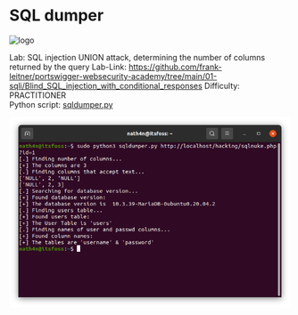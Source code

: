 # SQL dumper

![logo](img/logo.png)

Lab: SQL injection UNION attack, determining the number of columns returned by the query
Lab-Link: https://github.com/frank-leitner/portswigger-websecurity-academy/tree/main/01-sqli/Blind_SQL_injection_with_conditional_responses
Difficulty: PRACTITIONER  
Python script: [sqldumper.py](sqldumper.py)

![Attacking successful](img/screenshot.png)
